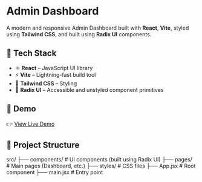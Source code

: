 # Admin Dashboard

A modern and responsive Admin Dashboard built with **React**, **Vite**, styled using **Tailwind CSS**, and built using **Radix UI** components.

## 🚀 Tech Stack

- ⚛️ **React** – JavaScript UI library
- ⚡ **Vite** – Lightning-fast build tool
- 🎨 **Tailwind CSS** – Styling
- 🧱 **Radix UI** – Accessible and unstyled component primitives

## 🔗 Demo

👉 [View Live Demo](https://abdulrauf.tech)  

## 📁 Project Structure

src/
├── components/ # UI components (built using Radix UI)
├── pages/ # Main pages (Dashboard, etc.)
├── styles/ # CSS files
├── App.jsx # Root component
├── main.jsx # Entry point

